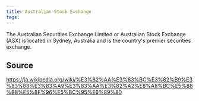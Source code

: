 ```yaml
---
title: Australian Stock Exchange
tags: 
---
```


The Australian Securities Exchange Limited or Australian Stock Exchange (ASX) is located in Sydney, Australia and is the country's premier securities exchange.

## Source
https://ja.wikipedia.org/wiki/%E3%82%AA%E3%83%BC%E3%82%B9%E3%83%88%E3%83%A9%E3%83%AA%E3%82%A2%E8%A8%BC%E5%88%B8%E5%8F%96%E5%BC%95%E6%89%80
